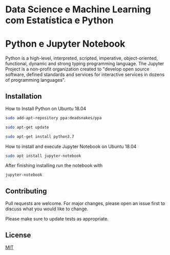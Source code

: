 # Data Science e Machine Learning com Estatística e Python

# Python e Jupyter Notebook

Python is a high-level, interpreted, scripted, imperative, object-oriented, functional, dynamic and strong typing programming language. The Jupyter Project is a non-profit organization created to "develop open source software, defined standards and services for interactive services in dozens of programming languages".

## Installation

How to Install Python on Ubuntu 18.04
```bash
sudo add-apt-repository ppa:deadsnakes/ppa
```

```bash
sudo apt-get update
```

```bash
sudo apt-get install python3.7
```

How to install and execute Jupyter Notebook on Ubuntu 18.04


```bash
sudo apt install jupyter-notebook
```
After finishing installing run the notebook with

```bash
jupyter-notebook
```

## Contributing
Pull requests are welcome. For major changes, please open an issue first to discuss what you would like to change.

Please make sure to update tests as appropriate.

## License
[MIT](https://choosealicense.com/licenses/mit/)

